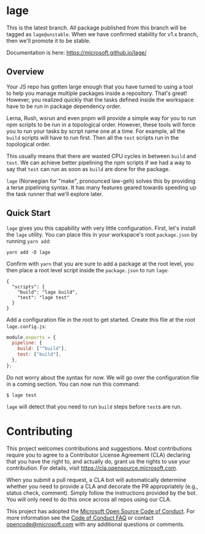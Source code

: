 # lage

This is the latest branch. All package published from this branch will be tagged as `lage@unstable`. When we have confirmed stability for v1.x branch, then we'll promote it to be stable.

Documentation is here: https://microsoft.github.io/lage/

## Overview

Your JS repo has gotten large enough that you have turned to using a tool to help you manage multiple packages inside a repository. That's great! However, you realized quickly that the tasks defined inside the workspace have to be run in package dependency order.

Lerna, Rush, wsrun and even pnpm will provide a simple way for you to run npm scripts to be run in a topological order. However, these tools will force you to run your tasks by script name one at a time. For example, all the `build` scripts will have to run first. Then all the `test` scripts run in the topological order.

This usually means that there are wasted CPU cycles in between `build` and `test`. We can achieve better pipelining the npm scripts if we had a way to say that `test` can run as soon as `build` are done for the package.

`lage` (Norwegian for "make", pronounced law-geh) solves this by providing a terse pipelining syntax. It has many features geared towards speeding up the task runner that we'll explore later.

## Quick Start

`lage` gives you this capability with very little configuration. First, let's install the `lage` utility. You can place this in your workspace's root `package.json` by running `yarn add`:

```
yarn add -D lage
```

Confirm with `yarn` that you are sure to add a package at the root level, you then place a root level script inside the `package.json` to run `lage`:

```
{
  "scripts": {
    "build": "lage build",
    "test": "lage test"
  }
}
```

Add a configuration file in the root to get started. Create this file at the root `lage.config.js`:

```js
module.exports = {
  pipeline: {
    build: ["^build"],
    test: ["build"],
  },
};
```

Do not worry about the syntax for now. We will go over the configuration file in a coming section. You can now run this command:

```
$ lage test
```

`lage` will detect that you need to run `build` steps before `test`s are run.

# Contributing

This project welcomes contributions and suggestions. Most contributions require you to agree to a
Contributor License Agreement (CLA) declaring that you have the right to, and actually do, grant us
the rights to use your contribution. For details, visit https://cla.opensource.microsoft.com.

When you submit a pull request, a CLA bot will automatically determine whether you need to provide
a CLA and decorate the PR appropriately (e.g., status check, comment). Simply follow the instructions
provided by the bot. You will only need to do this once across all repos using our CLA.

This project has adopted the [Microsoft Open Source Code of Conduct](https://opensource.microsoft.com/codeofconduct/).
For more information see the [Code of Conduct FAQ](https://opensource.microsoft.com/codeofconduct/faq/) or
contact [opencode@microsoft.com](mailto:opencode@microsoft.com) with any additional questions or comments.
